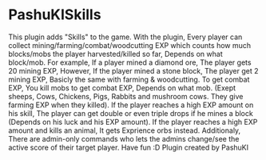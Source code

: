# PashuKISkills
This plugin adds "Skills" to the game.
With the plugin, Every player can collect mining/farming/combat/woodcutting EXP which counts how much blocks/mobs the player harvested/killed so far, Depends on what block/mob.
For example, If a player mined a diamond ore, The player gets 20 mining EXP, However, If the player mined a stone block, The player get 2 mining EXP, Basicly the same with farming & woodcutting.
To get combat EXP, You kill mobs to get combat EXP, Depends on what mob. (Exept sheeps, Cows, Chickens, Pigs, Rabbits and mushroom cows. They give farming EXP when they killed).
If the player reaches a high EXP amount on his skill, The player can get double or even triple drops if he mines a block (Depends on his luck and his EXP amount). If the player reaches a high EXP amount and kills an animal, It gets Exprience orbs instead.
Additionaly, There are admin-only commands who lets the admins change/see the active score of their target player.
Have fun :D
Plugin created by PashuKI

